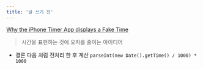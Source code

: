 ```yaml
---
title: '글 쓰기 전'
---
```


[Why the iPhone Timer App displays a Fake Time](https://lukashermann.dev/writing/why-the-iphone-timer-displays-fake-time/)

> 시간을 표현하는 것에 오차를 줄이는 아이디어

-   결론 다음 처럼 전처리 한 후 계산 `parseInt(new Date().getTime() / 1000) * 1000`
